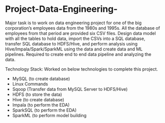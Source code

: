 # Project-Data-Engineering-
Major task is to work on data engineering project for one of the big corporation’s employees data from the 1980s and 1995s. All the database of employees 
from that period are provided six CSV files.
Design data model with all the tables to hold data,  import the CSVs into a SQL database, transfer SQL database to HDFS/Hive, 
and perform analysis using  Hive/Impala/Spark/SparkML using the data and create data and ML pipelines.
Required to create end to end data pipeline and analyzing the data.

Technology Stack:
Worked on below technologies to complete this project.
- MySQL (to create database)
- Linux Commands
- Sqoop (Transfer data from MySQL Server to HDFS/Hive)
- HDFS (to store the data)
- Hive (to create database)
- Impala (to perform the EDA)
- SparkSQL (to perform the EDA)
- SparkML (to perform model building
